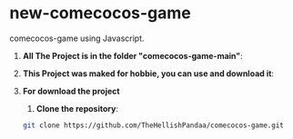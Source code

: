 # new-comecocos-game

comecocos-game using Javascript.



1. **All The Project is in the folder "comecocos-game-main"**:

2. **This Project was maked for hobbie, you can use and download it**:
 
3. **For download the project**

   1. **Clone the repository**:

   ```bash
   git clone https://github.com/TheHellishPandaa/comecocos-game.git
   ```

